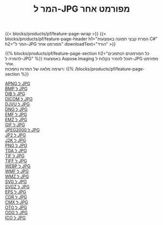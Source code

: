﻿---
title: המר ל-JPG מפורמט אחר 
weight: 3920
url: /he/net/conversion/to/jpg 
lang: he
langdirlevel: 2
locales: zh-hans,ja,it,ru,de,es,fr,nl,id,lt,pl,pt,vi,tr,ko,zh-hant,ar,hi,th,sv,cs,uk,he
description: באמצעות Aspose.Imaging תוכל להמיר בקלות ל-JPG מפורמט אחר
---

{{< blocks/products/pf/feature-page-wrap >}}
{{< blocks/products/pf/feature-page-header h1="המרת קבצי תמונה באמצעות C#" h2="המר ל-JPG מפורמט אחר" downloadText="הורד" >}}


{{% blocks/products/pf/feature-page-section  h2="כל הפורמטים הנתמכים להמרה ל-JPG" %}}
באמצעות Aspose.Imaging תוכל להמיר בקלות ל-JPG מפורמט אחר.
<br/>
רשימה מלאה של המרות נתמכות:
{{% /blocks/products/pf/feature-page-section %}}
<div class="container-fluid productfamilypage bg-gray">
    <div class="convertypes bg-gray agp-content section">
        <div class="container">
		<div class="row other-converters">
		    <div class='col-md-2 other-converter remove-lp remove-rp'><a href="/imaging/he/net/conversion/apng-to-jpg" >APNG ל JPG</a></div>
<div class='col-md-2 other-converter remove-lp remove-rp'><a href="/imaging/he/net/conversion/bmp-to-jpg" >BMP ל JPG</a></div>
<div class='col-md-2 other-converter remove-lp remove-rp'><a href="/imaging/he/net/conversion/dib-to-jpg" >DIB ל JPG</a></div>
<div class='col-md-2 other-converter remove-lp remove-rp'><a href="/imaging/he/net/conversion/dicom-to-jpg" >DICOM ל JPG</a></div>
<div class='col-md-2 other-converter remove-lp remove-rp'><a href="/imaging/he/net/conversion/djvu-to-jpg" >DJVU ל JPG</a></div>
<div class='col-md-2 other-converter remove-lp remove-rp'><a href="/imaging/he/net/conversion/dng-to-jpg" >DNG ל JPG</a></div>
<div class='col-md-2 other-converter remove-lp remove-rp'><a href="/imaging/he/net/conversion/emf-to-jpg" >EMF ל JPG</a></div>
<div class='col-md-2 other-converter remove-lp remove-rp'><a href="/imaging/he/net/conversion/emz-to-jpg" >EMZ ל JPG</a></div>
<div class='col-md-2 other-converter remove-lp remove-rp'><a href="/imaging/he/net/conversion/gif-to-jpg" >GIF ל JPG</a></div>
<div class='col-md-2 other-converter remove-lp remove-rp'><a href="/imaging/he/net/conversion/jpeg2000-to-jpg" >JPEG2000 ל JPG</a></div>
<div class='col-md-2 other-converter remove-lp remove-rp'><a href="/imaging/he/net/conversion/jp2-to-jpg" >JP2 ל JPG</a></div>
<div class='col-md-2 other-converter remove-lp remove-rp'><a href="/imaging/he/net/conversion/j2k-to-jpg" >J2K ל JPG</a></div>
<div class='col-md-2 other-converter remove-lp remove-rp'><a href="/imaging/he/net/conversion/png-to-jpg" >PNG ל JPG</a></div>
<div class='col-md-2 other-converter remove-lp remove-rp'><a href="/imaging/he/net/conversion/tga-to-jpg" >TGA ל JPG</a></div>
<div class='col-md-2 other-converter remove-lp remove-rp'><a href="/imaging/he/net/conversion/tif-to-jpg" >TIF ל JPG</a></div>
<div class='col-md-2 other-converter remove-lp remove-rp'><a href="/imaging/he/net/conversion/tiff-to-jpg" >TIFF ל JPG</a></div>
<div class='col-md-2 other-converter remove-lp remove-rp'><a href="/imaging/he/net/conversion/webp-to-jpg" >WEBP ל JPG</a></div>
<div class='col-md-2 other-converter remove-lp remove-rp'><a href="/imaging/he/net/conversion/wmf-to-jpg" >WMF ל JPG</a></div>
<div class='col-md-2 other-converter remove-lp remove-rp'><a href="/imaging/he/net/conversion/wmz-to-jpg" >WMZ ל JPG</a></div>
<div class='col-md-2 other-converter remove-lp remove-rp'><a href="/imaging/he/net/conversion/svg-to-jpg" >SVG ל JPG</a></div>
<div class='col-md-2 other-converter remove-lp remove-rp'><a href="/imaging/he/net/conversion/svgz-to-jpg" >SVGZ ל JPG</a></div>
<div class='col-md-2 other-converter remove-lp remove-rp'><a href="/imaging/he/net/conversion/eps-to-jpg" >EPS ל JPG</a></div>
<div class='col-md-2 other-converter remove-lp remove-rp'><a href="/imaging/he/net/conversion/cdr-to-jpg" >CDR ל JPG</a></div>
<div class='col-md-2 other-converter remove-lp remove-rp'><a href="/imaging/he/net/conversion/cmx-to-jpg" >CMX ל JPG</a></div>
<div class='col-md-2 other-converter remove-lp remove-rp'><a href="/imaging/he/net/conversion/otg-to-jpg" >OTG ל JPG</a></div>
<div class='col-md-2 other-converter remove-lp remove-rp'><a href="/imaging/he/net/conversion/odg-to-jpg" >ODG ל JPG</a></div>
<div class='col-md-2 other-converter remove-lp remove-rp'><a href="/imaging/he/net/conversion/ico-to-jpg" >ICO ל JPG</a></div>
                </div>
        </div>
    </div>
</div>
<br/>


